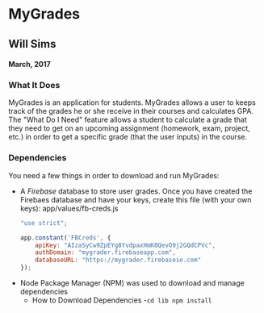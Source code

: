 # MyGrades
## Will Sims
#### March, 2017

### What It Does
MyGrades is an application for students. MyGrades allows a user to keeps track of the grades he or she receive in their courses and calculates GPA. The "What Do I Need" feature allows a student to calculate a grade that they need to get on an upcoming assignment (homework, exam, project, etc.) in order to get a specific grade (that the user inputs) in the course.

### Dependencies
You need a few things in order to download and run MyGrades:
* A *Firebase* database to store user grades. Once you have created the Firebaes database and have your keys, create this file (with your own keys): app/values/fb-creds.js
    ```fb-creds.js
    "use strict";

    app.constant('FBCreds', {
        apiKey: "AIzaSyCw9ZpEYg8YvdpaxHmK8QevO9j2GQdCPVc",
        authDomain: "mygrader.firebaseapp.com",
        databaseURL: "https://mygrader.firebaseio.com"
    }); 
    ```
* Node Package Manager (NPM) was used to download and manage dependencies
    * How to Download Dependencies
        -```cd lib
          npm install```